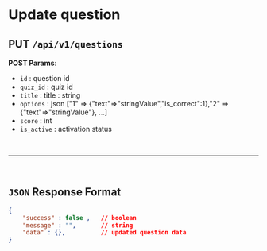 # **Update question**

## PUT ``/api/v1/questions``

**POST Params**:
- ``id`` : question id
- ``quiz_id`` : quiz id
- ``title`` :  title : string
- ``options`` : json ["1" => {"text"=>"stringValue","is_correct":1},"2" => {"text"=>"stringValue"}, ...]
- ``score`` :  int
- ``is_active`` :  activation status


<br><hr><br>

## ``JSON`` Response Format

``` json
{
    "success" : false ,   // boolean
    "message" : "",       // string
    "data" : {},          // updated question data
}
```